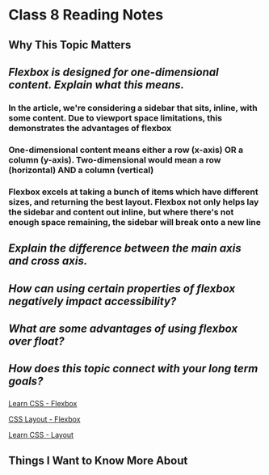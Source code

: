 # Class 8 Reading Notes

## Why This Topic Matters

###

## *Flexbox is designed for one-dimensional content. Explain what this means.*

### In the article, we're considering a sidebar that sits, inline, with some content. Due to viewport space limitations, this demonstrates the advantages of flexbox

### One-dimensional content means either a row (x-axis) **OR** a column (y-axis). Two-dimensional would mean a row (horizontal) **AND** a column (vertical)

### Flexbox excels at taking a bunch of items which have different sizes, and returning the best layout. Flexbox not only helps lay the sidebar and content out inline, but where there's not enough space remaining, the sidebar will break onto a new line

## *Explain the difference between the main axis and cross axis.*

###

## *How can using certain properties of flexbox negatively impact accessibility?*

###

## *What are some advantages of using flexbox over float?*

###

## *How does this topic connect with your long term goals?*

### 

[Learn CSS - Flexbox](https://web.dev/learn/css/flexbox/)

[CSS Layout - Flexbox](https://developer.mozilla.org/en-US/docs/Learn/CSS/CSS_layout/Flexbox)

[Learn CSS - Layout](https://web.dev/learn/css/layout/)

## Things I Want to Know More About

###

###

